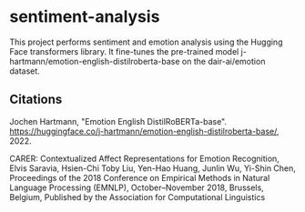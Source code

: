 # sentiment-analysis

This project performs sentiment and emotion analysis using the Hugging Face transformers library.
It fine-tunes the pre-trained model j-hartmann/emotion-english-distilroberta-base on the dair-ai/emotion dataset.


## Citations

Jochen Hartmann, "Emotion English DistilRoBERTa-base". https://huggingface.co/j-hartmann/emotion-english-distilroberta-base/, 2022.




CARER: Contextualized Affect Representations for Emotion Recognition, Elvis Saravia, Hsien-Chi Toby Liu, Yen-Hao Huang, Junlin Wu, Yi-Shin Chen, Proceedings of the 2018 Conference on Empirical Methods in Natural Language Processing (EMNLP), October–November 2018, Brussels, Belgium, Published by the Association for Computational Linguistics
